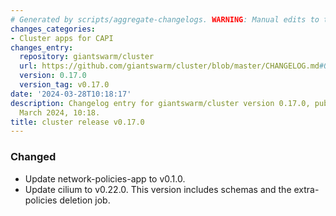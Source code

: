 ```yaml
---
# Generated by scripts/aggregate-changelogs. WARNING: Manual edits to this files will be overwritten.
changes_categories:
- Cluster apps for CAPI
changes_entry:
  repository: giantswarm/cluster
  url: https://github.com/giantswarm/cluster/blob/master/CHANGELOG.md#0170---2024-03-28
  version: 0.17.0
  version_tag: v0.17.0
date: '2024-03-28T10:18:17'
description: Changelog entry for giantswarm/cluster version 0.17.0, published on 28
  March 2024, 10:18.
title: cluster release v0.17.0
---
```


### Changed
- Update network-policies-app to v0.1.0.
- Update cilium to v0.22.0. This version includes schemas and the extra-policies deletion job.

